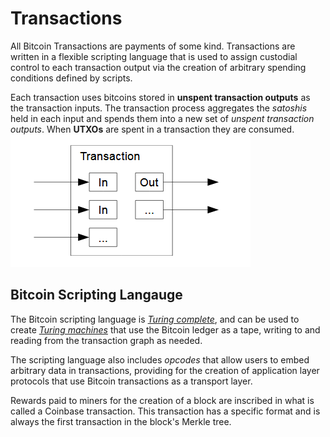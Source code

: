 # Transactions
All Bitcoin Transactions are payments of some kind. Transactions are written in a flexible scripting language that is used to assign custodial control to each transaction output via the creation of arbitrary spending conditions defined by scripts.

Each transaction uses bitcoins stored in __unspent transaction outputs__ as the transaction inputs. The transaction process aggregates the _satoshis_ held in each input and spends them into a new set of _unspent transaction outputs_. When __UTXOs__ are spent in a transaction they are consumed.
<br>
![Transaction](img/Transaction.png)

## Bitcoin Scripting Langauge
The Bitcoin scripting language is [_Turing complete_](https://en.wikipedia.org/wiki/Turing_completeness), and can be used to create [_Turing machines_](https://en.wikipedia.org/wiki/Turing_machine) that use the Bitcoin ledger as a tape, writing to and reading from the transaction graph as needed.

The scripting language also includes _opcodes_ that allow users to embed arbitrary data in transactions, providing for the creation of application layer protocols that use Bitcoin transactions as a transport layer.

Rewards paid to miners for the creation of a block are inscribed in what is called a Coinbase transaction. This transaction has a specific format and is always the first transaction in the block's Merkle tree.
